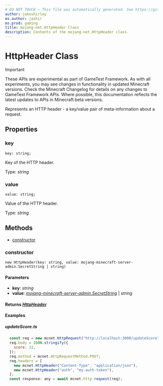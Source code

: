 ```yaml
---
# DO NOT TOUCH — This file was automatically generated. See https://github.com/Mojang/MinecraftScriptingApiDocsGenerator to modify descriptions, examples, etc.
author: jakeshirley
ms.author: jashir
ms.prod: gaming
title: mojang-net.HttpHeader Class
description: Contents of the mojang-net.HttpHeader class.
---
```

# HttpHeader Class
>[!IMPORTANT]
>These APIs are experimental as part of GameTest Framework. As with all experiments, you may see changes in functionality in updated Minecraft versions. Check the Minecraft Changelog for details on any changes to GameTest Framework APIs. Where possible, this documentation reflects the latest updates to APIs in Minecraft beta versions.

Represents an HTTP header - a key/value pair of meta-information about a request.

## Properties
### **key**
`key: string;`

Key of the HTTP header.

Type: *string*

### **value**
`value: string;`

Value of the HTTP header.

Type: *string*


## Methods
- [constructor](#constructor)
  
### **constructor**
`
new HttpHeader(key: string, value: mojang-minecraft-server-admin.SecretString | string)
`

#### **Parameters**
- **key**: *string*
- **value**: [*mojang-minecraft-server-admin.SecretString*](../mojang-minecraft-server-admin/SecretString.md) | *string*

#### **Returns** [*HttpHeader*](HttpHeader.md)

#### **Examples**
##### *updateScore.ts*
```javascript
  const req = new mcnet.HttpRequest("http://localhost:3000/updateScore");
  req.body = JSON.stringify({
    score: 22,
  });
  req.method = mcnet.HttpRequestMethod.POST;
  req.headers = [
    new mcnet.HttpHeader("Content-Type", "application/json"),
    new mcnet.HttpHeader("auth", "my-auth-token"),
  ];
  const response: any = await mcnet.http.request(req);
```
